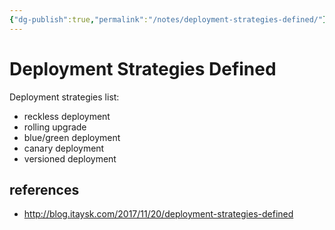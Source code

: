 ```yaml
---
{"dg-publish":true,"permalink":"/notes/deployment-strategies-defined/"}
---
```


# Deployment Strategies Defined

Deployment strategies list:

- reckless deployment
- rolling upgrade
- blue/green deployment
- canary deployment
- versioned deployment



## references

- <http://blog.itaysk.com/2017/11/20/deployment-strategies-defined>